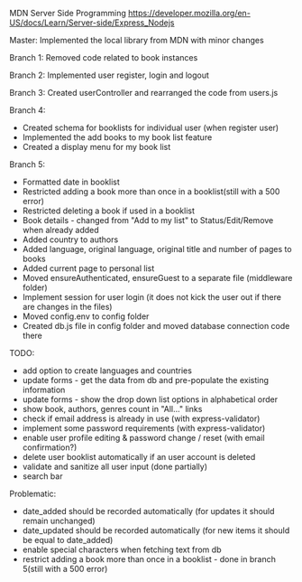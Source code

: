 MDN Server Side Programming
https://developer.mozilla.org/en-US/docs/Learn/Server-side/Express_Nodejs

Master: Implemented the local library from MDN with minor changes

Branch 1: Removed code related to book instances

Branch 2: Implemented user register, login and logout

Branch 3: Created userController and rearranged the code from users.js

Branch 4:

- Created schema for booklists for individual user (when register user)
- Implemented the add books to my book list feature
- Created a display menu for my book list

Branch 5:

- Formatted date in booklist
- Restricted adding a book more than once in a booklist(still with a 500 error)
- Restricted deleting a book if used in a booklist
- Book details - changed from "Add to my list" to Status/Edit/Remove when already added
- Added country to authors
- Added language, original language, original title and number of pages to books
- Added current page to personal list
- Moved ensureAuthenticated, ensureGuest to a separate file (middleware folder)
- Implement session for user login (it does not kick the user out if there are changes in the files)
- Moved config.env to config folder
- Created db.js file in config folder and moved database connection code there

TODO:

- add option to create languages and countries
- update forms - get the data from db and pre-populate the existing information
- update forms - show the drop down list options in alphabetical order
- show book, authors, genres count in "All..." links
- check if email address is already in use (with express-validator)
- implement some password requirements (with express-validator)
- enable user profile editing & password change / reset (with email confirmation?)
- delete user booklist automatically if an user account is deleted
- validate and sanitize all user input (done partially)
- search bar

Problematic:

- date_added should be recorded automatically (for updates it should remain unchanged)
- date_updated should be recorded automatically (for new items it should be equal to date_added)
- enable special characters when fetching text from db
- restrict adding a book more than once in a booklist - done in branch 5(still with a 500 error)
